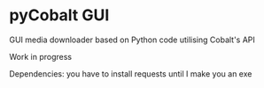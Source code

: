 # pyCobalt GUI

GUI media downloader based on Python code utilising Cobalt's API

Work in progress

Dependencies: you have to install requests until I make you an exe